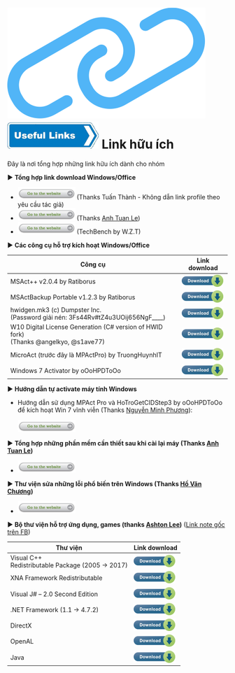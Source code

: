 # ![UsefulLink_Chain](link-icon.png)<br>![UsefulLink_Arrow](usefulLnk.png) Link hữu ích

Đây là nơi tổng hợp những link hữu ích dành cho nhóm

:arrow_forward: **Tổng hợp link download Windows/Office**

+ [![Go to this link](btnGo.png)](https://docs.google.com/spreadsheets/d/1o5dmOw8jBCVGxFmlMOsKgoIKULMY7tk-TCSz67IJMc4/pubhtml) (Thanks Tuấn Thành - Không dẫn link profile theo yêu cầu tác giả)
+ [![Go to this link](btnGo.png)](https://docs.google.com/spreadsheets/d/1cW7hYWha18y0ucgQyCVLrem4mPvZwAVp--Lts2wxZ-Q/) (Thanks [Anh Tuan Le](https://www.facebook.com/anhtuanle.ktc))
+ [![Go to this link](btnGo.png)](https://tb.rg-adguard.net/public.php) (TechBench by W.Z.T)

:arrow_forward: **Các công cụ hỗ trợ kích hoạt Windows/Office**

| Công cụ | Link download |
|---------|---------------|
MSAct++ v2.0.4 by Ratiborus | [![Download](smallDlBtn.png)](https://www52.zippyshare.com/v/qFR0gvB9/file.html)
MSActBackup Portable v1.2.3 by Ratiborus  | [![Download](smallDlBtn.png)](https://www63.zippyshare.com/v/MbbAQ3PH/file.html)
hwidgen.mk3 (c) Dumpster Inc.<br>(Password giải nén: 3Fs44Rv#tZ4u3UOij656NgF____)| [![Download](smallDlBtn.png)](http://rgho.st/7dGN9RzSj)
W10 Digital License Generation (C# version of HWID fork)<br>(Thanks @angelkyo, @s1ave77) | [![Download](smallDlBtn.png)](https://www.nsaneforums.com/topic/315047-w10-digital-license-generation-c-version-of-hwid-fork/)
MicroAct (trước đây là MPActPro) by TruongHuynhIT | [![Download](smallDlBtn.png)](https://truonghuynhit.com/my-tools/microact/)
Windows 7 Activator by oOoHPDToOo | [![Download](smallDlBtn.png)](https://truonghuynhit.com/my-tools/w7act/)

:arrow_forward: **Hướng dẫn tự activate máy tính Windows**

+ Hướng dẫn sử dụng MPAct Pro và HoTroGetCIDStep3 by oOoHPDToOo để kích hoạt Win 7 vĩnh viễn (Thanks [Nguyễn Minh Phương](https://www.facebook.com/minhphuong.0210)):

    [![Go to this link](btnGo.png)](https://docs.google.com/document/d/1CLsWqGoZ0CivcH0yM6Q-nv08plUzdZaK7Jg64fUSKTE/)

:arrow_forward: **Tổng hợp những phần mềm cần thiết sau khi cài lại máy (Thanks [Anh Tuan Le](https://www.facebook.com/anhtuanle.ktc))**

+ [![Go to this link](btnGo.png)](https://docs.google.com/document/d/1YUIHLQSXTscJcwtY8E2uidc8nnZuT3_7f4wqSElO3no/)

:arrow_forward: **Thư viện sửa những lỗi phổ biến trên Windows (Thanks [Hồ Văn Chương](https://www.facebook.com/12356.av))**

+ [![Go to this link](btnGo.png)](http://bit.do/fixloi)

:arrow_forward: **Bộ thư viện hỗ trợ ứng dụng, games (thanks [Ashton Lee](https://www.facebook.com/AshtonLee.IT))** ([Link note gốc trên FB](https://www.facebook.com/notes/ashton-lee/b%E1%BB%99-th%C6%B0-vi%E1%BB%87n-h%E1%BB%97-tr%E1%BB%A3-ch%C6%A1i-game/207983256445080/))

Thư viện | Link download
---------|------
Visual C++<br>Redistributable Package (2005 → 2017) | [![Download](smallDlBtn.png)](https://textuploader.com/dm3ky)
XNA Framework Redistributable | [![Download](smallDlBtn.png)](https://textuploader.com/dmiwi)
Visual J# – 2.0 Second Edition | [![Download](smallDlBtn.png)](https://textuploader.com/dmiw2)
.NET Framework (1.1 → 4.7.2) | [![Download](smallDlBtn.png)](https://textuploader.com/dmibn)
DirectX | [![Download](smallDlBtn.png)](https://textuploader.com/dmiy2)
OpenAL | [![Download](smallDlBtn.png)](https://www.openal.org/downloads/oalinst.zip)
Java | [![Download](smallDlBtn.png)](https://java.com/en/download/windows_offline.jsp)
